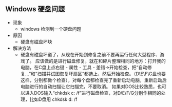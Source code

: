 ## Windows 硬盘问题 ##
- 现象
	- windows 检测到一个硬盘问题
- 原因
	- 硬盘有磁盘坏块
- 解决方法
	- 硬盘有磁盘坏道了，从现在开始到修复之前不要再运行任何大型程序、游戏了。
应该做的是进行磁盘修复，就在和碎片整理相同的地方：打开我的电脑，在C盘上点右键 - 属性 - 工具 - 差错->开始检查，把“自动修复...”和“扫描并试图恢复坏扇区”都选上，然后开始检查。（D\E\F\G盘也要这样，分别都做个检查），对每个盘都检查完了重新启动电脑，重新启动后电脑进行的自动扫描让它扫描完，不要取消。
如果对DOS比较熟悉，也可以进入DOS输入“chkdsk c: /f”进行磁盘检查，对D/E/F/G分别作相同的处理，比如D盘用 chkdsk d: /f
